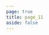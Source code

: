 ```yaml
---
page: true
title: page_11
aside: false
---
```

<script setup>
import Page from "./.vitepress/theme/components/Page.vue";
import { useData } from "vitepress";
const { theme } = useData();
const posts = theme.value.posts.slice(100,110)
</script>
<Page :posts="posts" :pageCurrent="11" :pagesNum="16" />